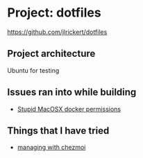 # Project: dotfiles

<https://github.com/jlrickert/dotfiles>

## Project architecture

Ubuntu for testing

## Issues ran into while building

- [Stupid MacOSX docker permissions](../656)

## Things that I have tried

- [managing with chezmoi](../221)